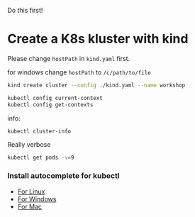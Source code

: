 Do this first!

# Create a K8s kluster with kind
Please change `hostPath` in `kind.yaml` first.

for windows change `hostPath` to `/c/path/to/file`

```sh
kind create cluster --config ./kind.yaml --name workshop
```


```sh
kubectl config current-context
kubectl config get-contexts
```

info:
```sh
kubectl cluster-info
```

Really verbose

```sh
kubectl get pods -v=9
```

### Install autocomplete for kubectl
* [For Linux](https://kubernetes.io/docs/tasks/tools/install-kubectl-linux/#enable-shell-autocompletion)
* [For Windows](https://kubernetes.io/docs/tasks/tools/install-kubectl-windows/#enable-shell-autocompletion)
* [For Mac](https://kubernetes.io/docs/tasks/tools/install-kubectl-macos/)

